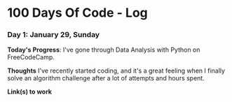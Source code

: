 # 100 Days Of Code - Log

### Day 1: January 29, Sunday

**Today's Progress**: I've gone through Data Analysis with Python on FreeCodeCamp.

**Thoughts** I've recently started coding, and it's a great feeling when I finally solve an algorithm challenge after a lot of attempts and hours spent.

**Link(s) to work**

